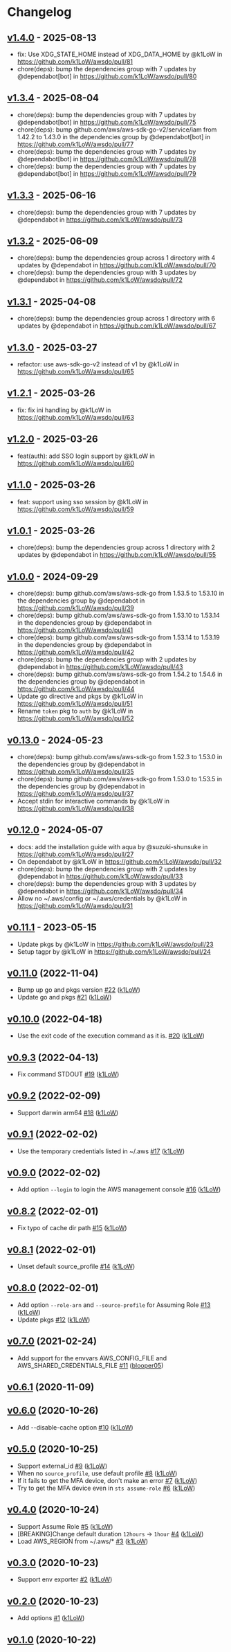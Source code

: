 # Changelog

## [v1.4.0](https://github.com/k1LoW/awsdo/compare/v1.3.4...v1.4.0) - 2025-08-13
- fix: Use XDG_STATE_HOME instead of XDG_DATA_HOME by @k1LoW in https://github.com/k1LoW/awsdo/pull/81
- chore(deps): bump the dependencies group with 7 updates by @dependabot[bot] in https://github.com/k1LoW/awsdo/pull/80

## [v1.3.4](https://github.com/k1LoW/awsdo/compare/v1.3.3...v1.3.4) - 2025-08-04
- chore(deps): bump the dependencies group with 7 updates by @dependabot[bot] in https://github.com/k1LoW/awsdo/pull/75
- chore(deps): bump github.com/aws/aws-sdk-go-v2/service/iam from 1.42.2 to 1.43.0 in the dependencies group by @dependabot[bot] in https://github.com/k1LoW/awsdo/pull/77
- chore(deps): bump the dependencies group with 7 updates by @dependabot[bot] in https://github.com/k1LoW/awsdo/pull/78
- chore(deps): bump the dependencies group with 7 updates by @dependabot[bot] in https://github.com/k1LoW/awsdo/pull/79

## [v1.3.3](https://github.com/k1LoW/awsdo/compare/v1.3.2...v1.3.3) - 2025-06-16
- chore(deps): bump the dependencies group with 7 updates by @dependabot in https://github.com/k1LoW/awsdo/pull/73

## [v1.3.2](https://github.com/k1LoW/awsdo/compare/v1.3.1...v1.3.2) - 2025-06-09
- chore(deps): bump the dependencies group across 1 directory with 4 updates by @dependabot in https://github.com/k1LoW/awsdo/pull/70
- chore(deps): bump the dependencies group with 3 updates by @dependabot in https://github.com/k1LoW/awsdo/pull/72

## [v1.3.1](https://github.com/k1LoW/awsdo/compare/v1.3.0...v1.3.1) - 2025-04-08
- chore(deps): bump the dependencies group across 1 directory with 6 updates by @dependabot in https://github.com/k1LoW/awsdo/pull/67

## [v1.3.0](https://github.com/k1LoW/awsdo/compare/v1.2.1...v1.3.0) - 2025-03-27
- refactor: use aws-sdk-go-v2 instead of v1 by @k1LoW in https://github.com/k1LoW/awsdo/pull/65

## [v1.2.1](https://github.com/k1LoW/awsdo/compare/v1.2.0...v1.2.1) - 2025-03-26
- fix: fix ini handling by @k1LoW in https://github.com/k1LoW/awsdo/pull/63

## [v1.2.0](https://github.com/k1LoW/awsdo/compare/v1.1.0...v1.2.0) - 2025-03-26
- feat(auth): add SSO login support by @k1LoW in https://github.com/k1LoW/awsdo/pull/60

## [v1.1.0](https://github.com/k1LoW/awsdo/compare/v1.0.1...v1.1.0) - 2025-03-26
- feat: support using sso session by @k1LoW in https://github.com/k1LoW/awsdo/pull/59

## [v1.0.1](https://github.com/k1LoW/awsdo/compare/v1.0.0...v1.0.1) - 2025-03-26
- chore(deps): bump the dependencies group across 1 directory with 2 updates by @dependabot in https://github.com/k1LoW/awsdo/pull/55

## [v1.0.0](https://github.com/k1LoW/awsdo/compare/v0.13.0...v1.0.0) - 2024-09-29
- chore(deps): bump github.com/aws/aws-sdk-go from 1.53.5 to 1.53.10 in the dependencies group by @dependabot in https://github.com/k1LoW/awsdo/pull/39
- chore(deps): bump github.com/aws/aws-sdk-go from 1.53.10 to 1.53.14 in the dependencies group by @dependabot in https://github.com/k1LoW/awsdo/pull/41
- chore(deps): bump github.com/aws/aws-sdk-go from 1.53.14 to 1.53.19 in the dependencies group by @dependabot in https://github.com/k1LoW/awsdo/pull/42
- chore(deps): bump the dependencies group with 2 updates by @dependabot in https://github.com/k1LoW/awsdo/pull/43
- chore(deps): bump github.com/aws/aws-sdk-go from 1.54.2 to 1.54.6 in the dependencies group by @dependabot in https://github.com/k1LoW/awsdo/pull/44
- Update go directive and pkgs by @k1LoW in https://github.com/k1LoW/awsdo/pull/51
- Rename `token` pkg to `auth` by @k1LoW in https://github.com/k1LoW/awsdo/pull/52

## [v0.13.0](https://github.com/k1LoW/awsdo/compare/v0.12.0...v0.13.0) - 2024-05-23
- chore(deps): bump github.com/aws/aws-sdk-go from 1.52.3 to 1.53.0 in the dependencies group by @dependabot in https://github.com/k1LoW/awsdo/pull/35
- chore(deps): bump github.com/aws/aws-sdk-go from 1.53.0 to 1.53.5 in the dependencies group by @dependabot in https://github.com/k1LoW/awsdo/pull/37
- Accept stdin for interactive commands by @k1LoW in https://github.com/k1LoW/awsdo/pull/38

## [v0.12.0](https://github.com/k1LoW/awsdo/compare/v0.11.1...v0.12.0) - 2024-05-07
- docs: add the installation guide with aqua by @suzuki-shunsuke in https://github.com/k1LoW/awsdo/pull/27
- On dependabot by @k1LoW in https://github.com/k1LoW/awsdo/pull/32
- chore(deps): bump the dependencies group with 2 updates by @dependabot in https://github.com/k1LoW/awsdo/pull/33
- chore(deps): bump the dependencies group with 3 updates by @dependabot in https://github.com/k1LoW/awsdo/pull/34
- Allow no ~/.aws/config or ~/.aws/credentials by @k1LoW in https://github.com/k1LoW/awsdo/pull/31

## [v0.11.1](https://github.com/k1LoW/awsdo/compare/v0.11.0...v0.11.1) - 2023-05-15
- Update pkgs by @k1LoW in https://github.com/k1LoW/awsdo/pull/23
- Setup tagpr by @k1LoW in https://github.com/k1LoW/awsdo/pull/24

## [v0.11.0](https://github.com/k1LoW/awsdo/compare/v0.10.0...v0.11.0) (2022-11-04)

* Bump up go and pkgs version [#22](https://github.com/k1LoW/awsdo/pull/22) ([k1LoW](https://github.com/k1LoW))
* Update go and pkgs [#21](https://github.com/k1LoW/awsdo/pull/21) ([k1LoW](https://github.com/k1LoW))

## [v0.10.0](https://github.com/k1LoW/awsdo/compare/v0.9.3...v0.10.0) (2022-04-18)

* Use the exit code of the execution command as it is. [#20](https://github.com/k1LoW/awsdo/pull/20) ([k1LoW](https://github.com/k1LoW))

## [v0.9.3](https://github.com/k1LoW/awsdo/compare/v0.9.2...v0.9.3) (2022-04-13)

* Fix command STDOUT [#19](https://github.com/k1LoW/awsdo/pull/19) ([k1LoW](https://github.com/k1LoW))

## [v0.9.2](https://github.com/k1LoW/awsdo/compare/v0.9.1...v0.9.2) (2022-02-09)

* Support darwin arm64 [#18](https://github.com/k1LoW/awsdo/pull/18) ([k1LoW](https://github.com/k1LoW))

## [v0.9.1](https://github.com/k1LoW/awsdo/compare/v0.9.0...v0.9.1) (2022-02-02)

* Use the temporary credentials listed in ~/.aws [#17](https://github.com/k1LoW/awsdo/pull/17) ([k1LoW](https://github.com/k1LoW))

## [v0.9.0](https://github.com/k1LoW/awsdo/compare/v0.8.2...v0.9.0) (2022-02-02)

* Add option `--login` to login the AWS management console [#16](https://github.com/k1LoW/awsdo/pull/16) ([k1LoW](https://github.com/k1LoW))

## [v0.8.2](https://github.com/k1LoW/awsdo/compare/v0.8.1...v0.8.2) (2022-02-01)

* Fix typo of cache dir path [#15](https://github.com/k1LoW/awsdo/pull/15) ([k1LoW](https://github.com/k1LoW))

## [v0.8.1](https://github.com/k1LoW/awsdo/compare/v0.8.0...v0.8.1) (2022-02-01)

* Unset default source_profile [#14](https://github.com/k1LoW/awsdo/pull/14) ([k1LoW](https://github.com/k1LoW))

## [v0.8.0](https://github.com/k1LoW/awsdo/compare/v0.7.0...v0.8.0) (2022-02-01)

* Add option `--role-arn` and `--source-profile` for Assuming Role [#13](https://github.com/k1LoW/awsdo/pull/13) ([k1LoW](https://github.com/k1LoW))
* Update pkgs [#12](https://github.com/k1LoW/awsdo/pull/12) ([k1LoW](https://github.com/k1LoW))

## [v0.7.0](https://github.com/k1LoW/awsdo/compare/v0.6.1...v0.7.0) (2021-02-24)

* Add support for the envvars AWS_CONFIG_FILE and AWS_SHARED_CREDENTIALS_FILE [#11](https://github.com/k1LoW/awsdo/pull/11) ([blooper05](https://github.com/blooper05))

## [v0.6.1](https://github.com/k1LoW/awsdo/compare/v0.6.0...v0.6.1) (2020-11-09)


## [v0.6.0](https://github.com/k1LoW/awsdo/compare/v0.5.0...v0.6.0) (2020-10-26)

* Add --disable-cache option [#10](https://github.com/k1LoW/awsdo/pull/10) ([k1LoW](https://github.com/k1LoW))

## [v0.5.0](https://github.com/k1LoW/awsdo/compare/v0.4.0...v0.5.0) (2020-10-25)

* Support external_id [#9](https://github.com/k1LoW/awsdo/pull/9) ([k1LoW](https://github.com/k1LoW))
* When no `source_profile`, use default profile [#8](https://github.com/k1LoW/awsdo/pull/8) ([k1LoW](https://github.com/k1LoW))
* If it fails to get the MFA device, don't make an error [#7](https://github.com/k1LoW/awsdo/pull/7) ([k1LoW](https://github.com/k1LoW))
* Try to get the MFA device even in `sts assume-role` [#6](https://github.com/k1LoW/awsdo/pull/6) ([k1LoW](https://github.com/k1LoW))

## [v0.4.0](https://github.com/k1LoW/awsdo/compare/v0.3.0...v0.4.0) (2020-10-24)

* Support Assume Role [#5](https://github.com/k1LoW/awsdo/pull/5) ([k1LoW](https://github.com/k1LoW))
* [BREAKING]Change default duration `12hours` -> `1hour` [#4](https://github.com/k1LoW/awsdo/pull/4) ([k1LoW](https://github.com/k1LoW))
* Load AWS_REGION from ~/.aws/* [#3](https://github.com/k1LoW/awsdo/pull/3) ([k1LoW](https://github.com/k1LoW))

## [v0.3.0](https://github.com/k1LoW/awsdo/compare/v0.2.0...v0.3.0) (2020-10-23)

* Support env exporter [#2](https://github.com/k1LoW/awsdo/pull/2) ([k1LoW](https://github.com/k1LoW))

## [v0.2.0](https://github.com/k1LoW/awsdo/compare/v0.1.0...v0.2.0) (2020-10-23)

* Add options [#1](https://github.com/k1LoW/awsdo/pull/1) ([k1LoW](https://github.com/k1LoW))

## [v0.1.0](https://github.com/k1LoW/awsdo/compare/697f86a55f7a...v0.1.0) (2020-10-22)
